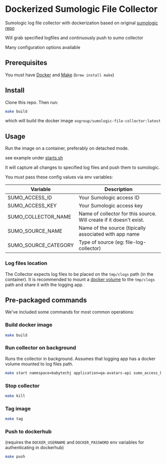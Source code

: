 # Dockerized Sumologic File Collector

Sumologic log file collector with dockerization based on original [sumologic repo](https://github.com/SumoLogic/sumologic-collector-docker)

Will grab specified logfiles and continuously push to sumo collector

Many configuration options available

## Prerequisites

You must have [Docker](https://www.docker.com/) and [Make](https://www.gnu.org/software/make/manual/make.html) (`brew install make`)

## Install

Clone this repo. Then run:

```bash
make build
```

which will build the docker image `xogroup/sumologic-file-collector:latest`

## Usage

Run the image on a container, preferably on detached mode.

see example under [starts.sh](https://github.com/xogroup/sumologic-file-collector/blob/master/docker/scripts/start.sh)

It will capture all changes to specified log files and push them to sumologic.

You must pass these config values via env variables:


| Variable                    |Description                                                          |
|-----------------------------|---------------------------------------------------------------------|
|SUMO_ACCESS_ID               | Your Sumologic access ID                                            |
|SUMO_ACCESS_KEY              | Your Sumologic access key                                           |
|SUMO_COLLECTOR_NAME          | Name of collector for this source. Will create if it doesn't exist. |
|SUMO_SOURCE_NAME             | Name of the source (tipically associated with app name              |
|SUMO_SOURCE_CATEGORY         | Type of source (eg: file-log-collector)                             |


### Log files location

The Collector expects log files to be placed on the `tmp/clogs` path (in the container). 
It is recommended to mount a [docker volume](https://docs.docker.com/engine/admin/volumes/volumes/) to the `tmp/clogs` path 
and share it with the logging app. 


## Pre-packaged commands

We've included some commands for most common operations:

### Build docker image

```bash
make build
```

### Run collector on background

Runs the collector in background. Assumes that logging app has a docker volume mounted to log files path.  

```bash
make start namespace=babytechj application=qa-avatars-api sumo_access_key={your_key} sumo_access_secret={your_secret} volumes_from={docker container with shared mounted volume}
```

### Stop collector

```bash
make kill
```

### Tag image

```bash
make tag
```

### Push to dockerhub

(requires the `DOCKER_USERNAME` and `DOCKER_PASSWORD` env variables for authenticating in dockerhub)

```bash
make push
```